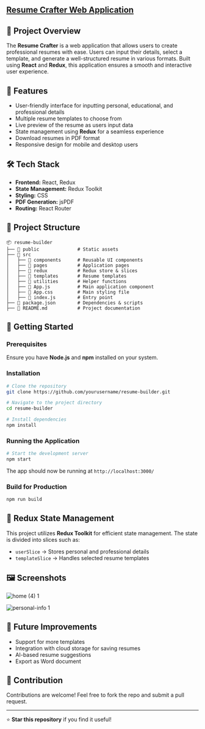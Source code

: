 ## [Resume Crafter Web Application](https://rescrafter.netlify.app/)

## 📌 Project Overview
The **Resume Crafter** is a web application that allows users to create professional resumes with ease. Users can input their details, select a template, and generate a well-structured resume in various formats. Built using **React** and **Redux**, this application ensures a smooth and interactive user experience.

## 🚀 Features
- User-friendly interface for inputting personal, educational, and professional details
- Multiple resume templates to choose from
- Live preview of the resume as users input data
- State management using **Redux** for a seamless experience
- Download resumes in PDF format
- Responsive design for mobile and desktop users

## 🛠️ Tech Stack
- **Frontend:** React, Redux
- **State Management:** Redux Toolkit
- **Styling:**  CSS
- **PDF Generation:** jsPDF
- **Routing:** React Router

## 📂 Project Structure
```
📦 resume-builder
├── 📂 public              # Static assets
├── 📂 src
│   ├── 📂 components      # Reusable UI components
│   ├── 📂 pages           # Application pages
│   ├── 📂 redux           # Redux store & slices
│   ├── 📂 templates       # Resume templates
│   ├── 📂 utilities       # Helper functions
│   ├── 📜 App.js          # Main application component
│   ├── 📜 App.css         # Main styling file
│   ├── 📜 index.js        # Entry point
├── 📜 package.json        # Dependencies & scripts
├── 📜 README.md           # Project documentation
```

## 🎯 Getting Started

### Prerequisites
Ensure you have **Node.js** and **npm** installed on your system.

### Installation
```bash
# Clone the repository
git clone https://github.com/yourusername/resume-builder.git

# Navigate to the project directory
cd resume-builder

# Install dependencies
npm install
```

### Running the Application
```bash
# Start the development server
npm start
```
The app should now be running at `http://localhost:3000/`

### Build for Production
```bash
npm run build
```

## 🔧 Redux State Management
This project utilizes **Redux Toolkit** for efficient state management. The state is divided into slices such as:
- `userSlice` → Stores personal and professional details
- `templateSlice` → Handles selected resume templates


## 🖼️ Screenshots
![home (4) 1](https://github.com/user-attachments/assets/ab19674c-0b4b-40e0-907e-8a7b451fd709)

![personal-info 1](https://github.com/user-attachments/assets/7902a53e-4384-4d3a-94ef-747fcf5ac2eb)

## 📌 Future Improvements
- Support for more templates
- Integration with cloud storage for saving resumes
- AI-based resume suggestions
- Export as Word document

## 🤝 Contribution
Contributions are welcome! Feel free to fork the repo and submit a pull request.

---
⭐ **Star this repository** if you find it useful!


